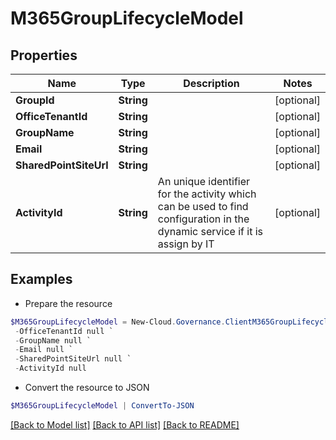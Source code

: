 # M365GroupLifecycleModel
## Properties

Name | Type | Description | Notes
------------ | ------------- | ------------- | -------------
**GroupId** | **String** |  | [optional] 
**OfficeTenantId** | **String** |  | [optional] 
**GroupName** | **String** |  | [optional] 
**Email** | **String** |  | [optional] 
**SharedPointSiteUrl** | **String** |  | [optional] 
**ActivityId** | **String** | An unique identifier for the activity which can be used to find configuration in the dynamic service if it is assign by IT | [optional] 

## Examples

- Prepare the resource
```powershell
$M365GroupLifecycleModel = New-Cloud.Governance.ClientM365GroupLifecycleModel  -GroupId null `
 -OfficeTenantId null `
 -GroupName null `
 -Email null `
 -SharedPointSiteUrl null `
 -ActivityId null
```

- Convert the resource to JSON
```powershell
$M365GroupLifecycleModel | ConvertTo-JSON
```

[[Back to Model list]](../README.md#documentation-for-models) [[Back to API list]](../README.md#documentation-for-api-endpoints) [[Back to README]](../README.md)

